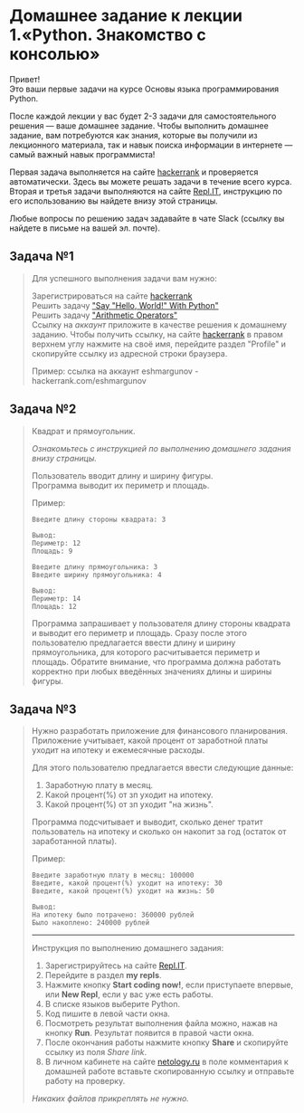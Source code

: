 # Домашнее задание к лекции 1.«Python. Знакомство с консолью»

Привет! <br>
Это ваши первые задачи на курсе Основы языка программирования Python.

После каждой лекции у вас будет 2-3 задачи для самостоятельного решения — ваше домашнее задание. Чтобы выполнить домашнее задание, вам потребуются как знания, которые вы получили из лекционного материала, так и навык поиска информации в интернете — самый важный навык программиста!

Первая задача выполняется на сайте [hackerrank](https://www.hackerrank.com) и проверяется автоматически. Здесь вы можете решать задачи в течение всего курса. 
Вторая и третья задачи выполняются на сайте [Repl.IT](https://repl.it/), инструкцию по его использованию вы найдете внизу этой страницы. 

Любые вопросы по решению задач задавайте в чате Slack (ссылку вы найдете в письме на вашей эл. почте).

## Задача №1
>Для успешного выполнения задачи вам нужно:
>
>Зарегистрироваться на сайте [hackerrank](https://www.hackerrank.com)  
>Решить задачу ["Say "Hello, World!" With Python"](https://www.hackerrank.com/challenges/py-hello-world/problem)  
>Решить задачу ["Arithmetic Operators"](https://www.hackerrank.com/challenges/python-arithmetic-operators/problem)  
>Ссылку на *аккаунт* приложите в качестве решения к домашнему заданию. Чтобы получить ссылку, на сайте [hackerrank](https://www.hackerrank.com)  в правом верхнем углу нажмите на своё имя, перейдите раздел "Profile" и скопируйте ссылку из адресной строки браузера.
>
>Пример: ссылка на аккаунт eshmargunov - hackerrank.com/eshmargunov
>
## Задача №2
>Квадрат и прямоугольник.  
>
>*Ознакомьтесь с инструкцией по выполнению домашнего задания внизу страницы.*
>
>Пользователь вводит длину и ширину фигуры.   
>Программа выводит их периметр и площадь.  
>
>Пример:
>```
>Введите длину стороны квадрата: 3
>
>Вывод:
>Периметр: 12
>Площадь: 9
>
>Введите длину прямоугольника: 3
>Введите ширину прямоугольника: 4
>
>Вывод:
>Периметр: 14
>Площадь: 12
>```
>
>Программа запрашивает у пользователя длину стороны квадрата и выводит его периметр и площадь. Сразу после этого пользователю предлагается ввести длину и ширину прямоугольника, для которого расчитывается периметр и площадь. 
>Обратите внимание, что программа должна работать корректно при любых введённых значениях длины и ширины фигуры. 
>
## Задача №3
>Нужно разработать приложение для финансового планирования.  
>Приложение учитывает, какой процент от заработной платы уходит на ипотеку и ежемесячные расходы. 
>
>Для этого пользователю предлагается ввести следующие данные: 
>
>1. Заработную плату в месяц.  
>2. Какой процент(%) от зп уходит на ипотеку.  
>3. Какой процент(%) от зп уходит "на жизнь".    
>
>Программа подсчитывает и выводит, сколько денег тратит пользователь на ипотеку и сколько он накопит за год (остаток от заработанной платы).  
>
>Пример:  
>```
>Введите заработную плату в месяц: 100000
>Введите, какой процент(%) уходит на ипотеку: 30
>Введите, какой процент(%) уходит на жизнь: 50
>
>Вывод:
>На ипотеку было потрачено: 360000 рублей
>Было накоплено: 240000 рублей
>```
>
>---
>Инструкция по выполнению домашнего задания:
>
>1. Зарегистрируйтесь на сайте [Repl.IT](https://repl.it/).
>2. Перейдите в раздел **my repls**.
>3. Нажмите кнопку **Start coding now!**, если приступаете впервые, или **New Repl**, если у вас уже есть работы.
>4. В списке языков выберите Python.
>5. Код пишите в левой части окна.
>6. Посмотреть результат выполнения файла можно, нажав на кнопку **Run**. Результат появится в правой части окна.
>7. После окончания работы нажмите кнопку **Share** и скопируйте ссылку из поля *Share link*.
>8. В личном кабинете на сайте [netology.ru](http://netology.ru/) в поле комментария к домашней работе вставьте скопированную ссылку и отправьте работу на проверку.
>
>*Никаких файлов прикреплять не нужно.*

